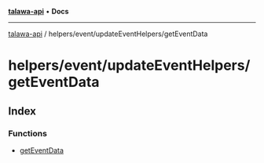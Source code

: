 [**talawa-api**](../../../../README.md) • **Docs**

***

[talawa-api](../../../../modules.md) / helpers/event/updateEventHelpers/getEventData

# helpers/event/updateEventHelpers/getEventData

## Index

### Functions

- [getEventData](functions/getEventData.md)
